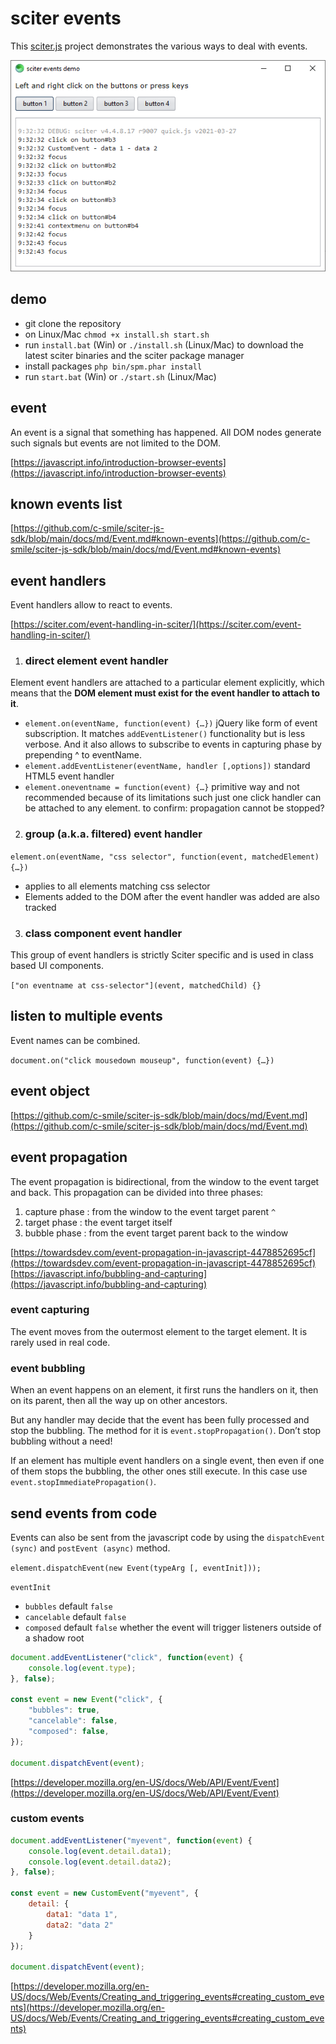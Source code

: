 # sciter events

This [sciter.js](https://sciter.com/) project demonstrates the various ways to deal with events.

![sciter events screenshot](screenshot.png)

## demo

- git clone the repository
- on Linux/Mac `chmod +x install.sh start.sh`
- run `install.bat` (Win) or `./install.sh` (Linux/Mac) to download the latest sciter binaries and the sciter package manager
- install packages `php bin/spm.phar install`
- run `start.bat` (Win) or `./start.sh` (Linux/Mac)

## event

An event is a signal that something has happened. All DOM nodes generate such signals but events are not limited to the DOM.

[https://javascript.info/introduction-browser-events](https://javascript.info/introduction-browser-events)

## known events list

[https://github.com/c-smile/sciter-js-sdk/blob/main/docs/md/Event.md#known-events](https://github.com/c-smile/sciter-js-sdk/blob/main/docs/md/Event.md#known-events)

## event handlers

Event handlers allow to react to events.

[https://sciter.com/event-handling-in-sciter/](https://sciter.com/event-handling-in-sciter/)

1. ### direct element event handler

Element event handlers are attached to a particular element explicitly, which means that the **DOM element must exist for the event handler to attach to it**.

- `element.on(eventName, function(event) {…})` jQuery like form of event subscription. It matches `addEventListener()` functionality but is less verbose.  And it also allows to subscribe to events in capturing phase by prepending ^ to eventName.
- `element.addEventListener(eventName, handler [,options])` standard HTML5 event handler
- `element.oneventname = function(event) {…}` primitive way and not recommended because of its limitations such just one click handler can be attached to any element. to confirm: propagation cannot be stopped?

2. ### group (a.k.a. filtered) event handler

`element.on(eventName, "css selector", function(event, matchedElement) {…})`
- applies to all elements matching css selector
- Elements added to the DOM after the event handler was added are also tracked

3. ### class component event handler

This group of event handlers is strictly Sciter specific and is used in class based UI components.

`["on eventname at css-selector"](event, matchedChild) {}`

## listen to multiple events

Event names can be combined.

`document.on("click mousedown mouseup", function(event) {…})`

## event object

[https://github.com/c-smile/sciter-js-sdk/blob/main/docs/md/Event.md](https://github.com/c-smile/sciter-js-sdk/blob/main/docs/md/Event.md)

## event propagation

The event propagation is bidirectional, from the window to the event target and back. This propagation can be divided into three phases:

1. capture phase : from the window to the event target parent `^`
2. target phase : the event target itself
3. bubble phase : from the event target parent back to the window

[https://towardsdev.com/event-propagation-in-javascript-4478852695cf](https://towardsdev.com/event-propagation-in-javascript-4478852695cf)
[https://javascript.info/bubbling-and-capturing](https://javascript.info/bubbling-and-capturing)

### event capturing

The event moves from the outermost element to the target element. It is rarely used in real code.

### event bubbling

When an event happens on an element, it first runs the handlers on it, then on its parent, then all the way up on other ancestors.

But any handler may decide that the event has been fully processed and stop the bubbling. The method for it is `event.stopPropagation()`. Don’t stop bubbling without a need!

If an element has multiple event handlers on a single event, then even if one of them stops the bubbling, the other ones still execute. In this case use `event.stopImmediatePropagation()`.

## send events from code

Events can also be sent from the javascript code by using the `dispatchEvent (sync)` and `postEvent (async)` method.

`element.dispatchEvent(new Event(typeArg [, eventInit]));`

`eventInit`
- `bubbles` default `false`
- `cancelable` default `false`
- `composed` default `false` whether the event will trigger listeners outside of a shadow root

```js
document.addEventListener("click", function(event) {
    console.log(event.type);
}, false);

const event = new Event("click", {
    "bubbles": true,
    "cancelable": false,
    "composed": false,
});

document.dispatchEvent(event);
```

[https://developer.mozilla.org/en-US/docs/Web/API/Event/Event](https://developer.mozilla.org/en-US/docs/Web/API/Event/Event)

### custom events

```js
document.addEventListener("myevent", function(event) {
    console.log(event.detail.data1);
    console.log(event.detail.data2);
}, false);

const event = new CustomEvent("myevent", {
    detail: {
        data1: "data 1",
        data2: "data 2"
    }
});

document.dispatchEvent(event);
```

[https://developer.mozilla.org/en-US/docs/Web/Events/Creating_and_triggering_events#creating_custom_events](https://developer.mozilla.org/en-US/docs/Web/Events/Creating_and_triggering_events#creating_custom_events)

